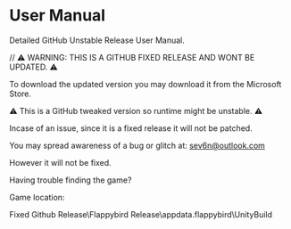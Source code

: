 # User Manual
Detailed GitHub Unstable Release User Manual.

// ⚠ WARNING: THIS IS A GITHUB FIXED RELEASE AND WONT BE UPDATED. ⚠

To download the updated version you may download it from the
Microsoft Store.

⚠ This is a GitHub tweaked version so runtime might be unstable. ⚠

Incase of an issue, since it is a fixed release it will not be patched.

You may spread awareness of a bug or glitch at: sev6n@outlook.com

However it will not be fixed.

Having trouble finding the game?


Game location:

Fixed Github Release\Flappybird Release\appdata\.flappybird\UnityBuild
